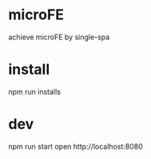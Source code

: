 # microFE
achieve microFE by single-spa

# install
npm run installs

# dev
npm run start
open http://localhost:8080